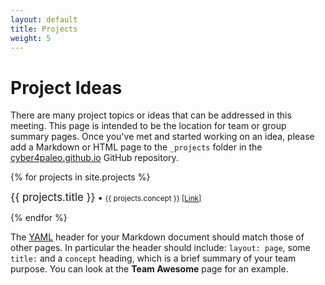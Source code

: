 ```yaml
---
layout: default
title: Projects
weight: 5
---
```


# Project Ideas

There are many project topics or ideas that can be addressed in this meeting.  This page is intended to be the location for team or group summary pages.  Once you've met and started working on an idea, please add a Markdown or HTML page to the `_projects` folder in the [cyber4paleo.github.io](https://github.com/cyber4paleo/cyber4paleo.github.io) GitHub repository.

{% for projects in site.projects %}
  <div class="col-lg-3 col-md-6 text-center">
    <div class="resource-box">
      <big>{{ projects.title }}</big> &#8226; <small>{{ projects.concept }} [<a href="{{projects.url}}">Link</a>]</small><br><p></p>
    </div>
  </div>
{% endfor %}

The [YAML](http://www.yaml.org/start.html) header for your Markdown document should match those of other pages.  In particular the header should include: `layout: page`, some `title:` and a `concept` heading, which is a brief summary of your team purpose.  You can look at the **Team Awesome** page for an example.